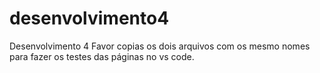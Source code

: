 # desenvolvimento4
Desenvolvimento 4
Favor copias os dois arquivos com os mesmo nomes para fazer os testes das páginas no vs code.
